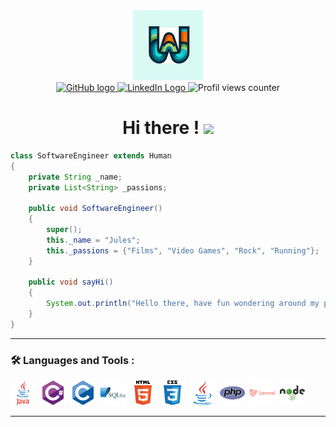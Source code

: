 <div id="header" align="center">
 <source media="(prefers-color-scheme: dark)" srcset="images/logo.png">
 <img alt="Witchoy's Logo" src="images/Logo_112x112.png">
</div>

<div i="badges" align="center">
 <a href="https://github.com/Witchoy">
 <img src="https://img.shields.io/badge/GitHub-purple?style=for-the-badge&logo=discord&logoColor=white" alt="GitHub logo"> </a>
 <a href="https://www.linkedin.com/in/jules-goy-9b340a2b7/">
 <img src="https://img.shields.io/badge/LinkedIn-blue?style=for-the-badge&logo=linkedin&logoColor=white" alt="LinkedIn Logo"> </a>
 <img src="https://komarev.com/ghpvc/?username=Witchoy&style=for-the-badge&color=blue" alt="Profil views counter"/>
</div>
<div id="textheader" align="center">
 <h1>
  Hi there !
  <img src="https://media4.giphy.com/media/v1.Y2lkPTc5MGI3NjExd2dmeno5cjFqbXN0NDB0aXB1NWFvMHZucG5lMW4wYTY3a3A0YWticiZlcD12MV9pbnRlcm5hbF9naWZfYnlfaWQmY3Q9cw/SyEMEu8W7quRA4IAjr/giphy.gif" width="50px"/>
 </h1>
</div>

```java
class SoftwareEngineer extends Human 
{
    private String _name;
    private List<String> _passions;

    public void SoftwareEngineer() 
    {
        super();
        this._name = "Jules";
        this._passions = {"Films", "Video Games", "Rock", "Running"};
    }

    public void sayHi()
    {
        System.out.println("Hello there, have fun wondering around my profil.");
    }
}
```
---
### :hammer_and_wrench: Languages and Tools :

<div>
 <img src="https://github.com/devicons/devicon/blob/master/icons/java/java-original-wordmark.svg" title="Java" alt="Java" width="40" height="40"/>&nbsp;
 <img src="https://github.com/devicons/devicon/blob/master/icons/csharp/csharp-original.svg" title="C#" alt="C#" width="40" height="40"/>&nbsp;
 <img src="https://github.com/devicons/devicon/blob/master/icons/c/c-original.svg" title="C" alt="C" width="40" height="40"/>&nbsp;
 <img src="https://github.com/devicons/devicon/blob/master/icons/sqlite/sqlite-original-wordmark.svg" title="SQLite" alt="SQLite" width="40" height="40"/>&nbsp; 
 <img src="https://github.com/devicons/devicon/blob/master/icons/html5/html5-original-wordmark.svg" title="HTML5" alt="HTML5" width="40" height="40"/>&nbsp; 
 <img src="https://github.com/devicons/devicon/blob/master/icons/css3/css3-original-wordmark.svg" title="CSS3" alt="CSS3" width="40" height="40"/>&nbsp;
 <img src="https://github.com/devicons/devicon/blob/master/icons/java/java-original.svg" title="JavaScript" alt="Javascript" width="40" height="40"/>&nbsp;
 <img src="https://github.com/devicons/devicon/blob/master/icons/php/php-original.svg" title="PHP" alt="PHP" width="40" height="40"/>&nbsp;
 <img src="https://github.com/devicons/devicon/blob/master/icons/laravel/laravel-line-wordmark.svg" title="Laravel" alt="Laravel" width="40" height="40"/>&nbsp;
 <img src="https://github.com/devicons/devicon/blob/master/icons/nodejs/nodejs-original-wordmark.svg" title="nodeJS" alt="nodeJS" width="40" height="40"/>&nbsp;
</div>

---
